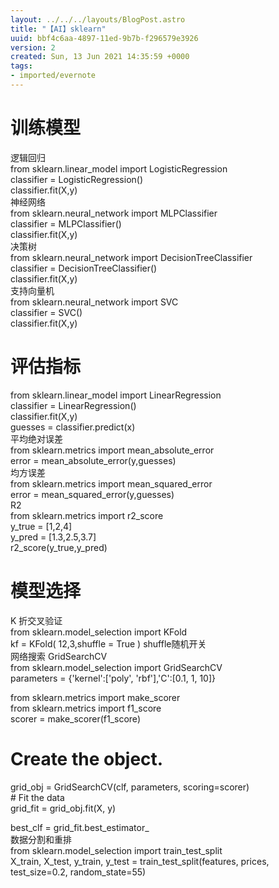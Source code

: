 ```yaml
---
layout: ../../../layouts/BlogPost.astro
title: "【AI】sklearn"
uuid: bbf4c6aa-4897-11ed-9b7b-f296579e3926
version: 2
created: Sun, 13 Jun 2021 14:35:59 +0000
tags:
- imported/evernote
---
```


# 训练模型

逻辑回归\
from sklearn.linear_model import LogisticRegression\
classifier = LogisticRegression()\
classifier.fit(X,y)\
神经网络\
from sklearn.neural_network import MLPClassifier\
classifier = MLPClassifier()\
classifier.fit(X,y)\
决策树\
from sklearn.neural_network import DecisionTreeClassifier\
classifier = DecisionTreeClassifier()\
classifier.fit(X,y)\
支持向量机\
from sklearn.neural_network import SVC\
classifier = SVC()\
classifier.fit(X,y)

# 评估指标

from sklearn.linear_model import LinearRegression\
classifier = LinearRegression()\
classifier.fit(X,y)\
guesses = classifier.predict(x)\
平均绝对误差\
from sklearn.metrics import mean_absolute_error\
error = mean_absolute_error(y,guesses)\
均方误差\
from sklearn.metrics import mean_squared_error\
error = mean_squared_error(y,guesses)\
R2\
from sklearn.metrics import r2_score\
y_true = \[1,2,4\]\
y_pred = \[1.3,2.5,3.7\]\
r2_score(y_true,y_pred)

# 模型选择

K 折交叉验证\
from sklearn.model_selection import KFold\
kf = KFold( 12,3,shuffle = True ) shuffle随机开关\
网络搜索 GridSearchCV\
from sklearn.model_selection import GridSearchCV\
parameters = {'kernel':\['poly', 'rbf'\],'C':\[0.1, 1, 10\]}

from sklearn.metrics import make_scorer\
from sklearn.metrics import f1_score\
scorer = make_scorer(f1_score)

# Create the object.

grid_obj = GridSearchCV(clf, parameters, scoring=scorer)\
\# Fit the data\
grid_fit = grid_obj.fit(X, y)

best_clf = grid_fit.best_estimator_\
数据分割和重排\
from sklearn.model_selection import train_test_split\
X_train, X_test, y_train, y_test = train_test_split(features, prices, test_size=0.2, random_state=55)